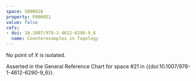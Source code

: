 ```yaml
---
space: S000018
property: P000051
value: false
refs:
- doi: 10.1007/978-1-4612-6290-9_6
  name: Counterexamples in Topology
---
```


No point of $X$ is isolated.

Asserted in the General Reference Chart for space #21 in
{{doi:10.1007/978-1-4612-6290-9_6}}.
